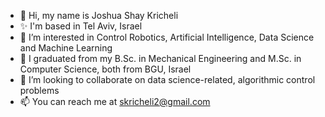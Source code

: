 - 👋 Hi, my name is Joshua Shay Kricheli
- ✨ I'm based in Tel Aviv, Israel
- 👀 I’m interested in Control Robotics, Artificial Intelligence, Data Science and Machine Learning
- 🌱 I graduated from my B.Sc. in Mechanical Engineering and M.Sc. in Computer Science, both from BGU, Israel
- 💞️ I’m looking to collaborate on data science-related, algorithmic control problems
- 📫 You can reach me at skricheli2@gmail.com

<!---
krichelj/krichelj is a ✨ special ✨ repository because its `README.md` (this file) appears on your GitHub profile.
You can click the Preview link to take a look at your changes.
--->
